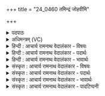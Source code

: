 +++
title = "24_0460 तमिन्द्रं जोहवीमि"

+++
<details><summary>पदपाठः</summary>

त꣢म्। इ꣡न्द्र꣢꣯म्। जो꣣हवीमि। मघ꣡वा꣢नम्। उ꣣ग्र꣢म्। स꣣त्रा꣢। द꣡धा꣢꣯नम्। अ꣡प्र꣢꣯तिष्कुतम्। अ। प्र꣣तिष्कुतम्। श्र꣡वाँ꣢꣯सि꣣। भू꣡रि꣢꣯। मँ꣡हि꣢꣯ष्ठः। गी꣣र्भिः꣢। आ। च꣣। यज्ञि꣡यः꣢। व꣣वर्त। राये꣢। नः꣣। वि꣡श्वा꣢꣯। सु꣣प꣡था꣢। सु꣣। प꣡था꣢꣯। कृ꣣णोतु। वज्री꣢। ४६०।
</details>

<details><summary>अधिमन्त्रम् (VC)</summary>

- इन्द्रः
- रेभः काश्यपः
- अतिजगती
- निषादः
- ऐन्द्रं काण्डम्
</details>

<details><summary>हिन्दी : आचार्य रामनाथ वेदालंकार - विषयः</summary>

अगले मन्त्र में परमात्मा, राजा और आचार्य को लक्ष्य करके कहा गया है।
</details>

<details><summary>हिन्दी : आचार्य रामनाथ वेदालंकार - पदार्थः</summary>

पदार्थान्वयभाषाः -  मैं (तम्) उस प्रसिद्ध (मघवानम्) ऐश्वर्यवान् (उग्रम्) अन्यायों और अन्यायियों के प्रति उग्र, (सत्रा दधानम्) सत्य को धारण करनेवाले, (अप्रतिष्कुतम्) शत्रुओं से प्रतिरुद्ध न होनेवाले (इन्द्रम्) परमात्मा, राजा वा आचार्य से (भूरि) अनेकानेक (श्रवांसि) यशों की (जोहवीमि) बार-बार याचना करता हूँ। (मंहिष्ठः) अतिशय दानी, (यज्ञियः) पूजा वा सत्कार के योग्य वह (गीर्भिः) उपदेशवाणियों के साथ (आ ववर्त) हमारे अभिमुख होवे। (वज्री) अविद्या-अन्याय आदि पर, हिंसा-असत्य-तस्करी आदि पर और हिंसकों पर वज्र उठानेवाला वह (राये) ऐश्वर्य के लिए (विश्वा नः) हम सबको (सुपथा) सुपथ से (कृणोतु) ले चले ॥४॥ इस मन्त्र में अर्थश्लेष अलङ्कार है ॥४॥
</details>

<details><summary>हिन्दी : आचार्य रामनाथ वेदालंकार - भावार्थः</summary>

भावार्थभाषाः -  परमेश्वर, राजा और आचार्य जिन पर अनुग्रह करते हैं, वे सन्मार्ग पर चलनेवाले और यशस्वी होते हैं ॥४॥
</details>

<details><summary>संस्कृत : आचार्य रामनाथ वेदालंकार - विषयः</summary>

अथ परमात्मानं राजानमाचार्यं चाभिलक्ष्य प्राह।
</details>

<details><summary>संस्कृत : आचार्य रामनाथ वेदालंकार - पदार्थः</summary>

पदार्थान्वयभाषाः -  अहम् (तम्) प्रसिद्धम् (मघवानम्) ऐश्वर्यवन्तम्, (उग्रम्) अन्यायेषु अन्यायिषु च प्रचण्डम्, (सत्रा दधानम्) सत्यं धारयन्तम्। सत्रा इति सत्यनाम। निघं० ३।१०। (अप्रतिष्कुतम्) अप्रतिरुद्धं शत्रुभिः। स्कुतम्, स्कुञ् आप्रवणे क्र्यादिः। (इन्द्रम्) परमात्मानं राजानम् आचार्यं वा (भूरि) भूरीणि बहूनि। ‘शेश्छन्दसि बहुलम्। अ० ६।१।७०’ इति शेर्लोपः। (श्रवांसि) यशांसि (जोहवीमि) अतिशयेन पुनः पुनः प्रार्थये। (मंहिष्ठः) दातृतमः (यज्ञियः) पूजार्हः सत्कारार्हश्च सः (गीर्भिः) उपदेशवाग्भिः सह (आ ववर्त) अस्मान् प्रति आवर्तताम्। (वज्री) अविद्याऽन्यायादिषु हिंसाऽसत्यस्तेयादिषु हिंसकेषु च उद्यतवज्रः सः (राये) ऐश्वर्याय (विश्वाः नः) सर्वान् अस्मान्। विश्वशब्दाच्छन्दसि ‘सुपां सुलुक्०’ इति विभक्तेराकारादेशः। (सुपथा) सुमार्गेण (कृणोतु) नयतु ॥४॥ अत्रार्थश्लेषालङ्कारः ॥४॥
</details>

<details><summary>संस्कृत : आचार्य रामनाथ वेदालंकार - भावार्थः</summary>

भावार्थभाषाः -  परमेश्वरो नृपतिराचार्यश्च याननुगृह्णन्ति ते सुमार्गगामिनो यशस्विनश्च जायन्ते ॥४॥
</details>

<details><summary>संस्कृत : आचार्य रामनाथ वेदालंकार - पादटिप्पनी</summary>

टिप्पणी:   १. ऋ० ८।९७।१३, अथ० २०।५५।१। उभयत्र ‘भूरि’ इति नास्ति, ‘ववर्त राये’ इत्यत्र च ‘ववर्तद्राये’ इति पाठः।
</details>